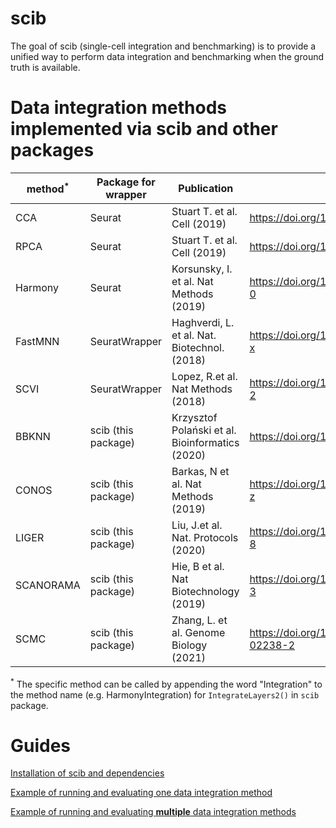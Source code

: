 # scib

The goal of scib (single-cell integration and benchmarking) is to
provide a unified way to perform data integration and benchmarking when
the ground truth is available.


# Data integration methods implemented via scib and other packages

| method<sup>*</sup> | Package for wrapper | Publication                             | DOI  |
|---         |---                  |---                                              |---   |
| CCA        | Seurat              | Stuart T. et al. Cell (2019)                    | <https://doi.org/10.1016/j.cell.2019.05.031>   |
| RPCA       | Seurat              | Stuart T. et al. Cell (2019)                    | <https://doi.org/10.1016/j.cell.2019.05.031>   |
| Harmony    | Seurat              | Korsunsky, I. et al. Nat Methods (2019)         | <https://doi.org/10.1038/s41592-019-0619-0>     |
| FastMNN    | SeuratWrapper       | Haghverdi, L. et al. Nat. Biotechnol. (2018)    | <https://doi.org/10.1038/s41421-019-0114-x>     |
| SCVI       | SeuratWrapper       | Lopez, R.et al. Nat Methods (2018)              | <https://doi.org/10.1038/s41592-018-0229-2>     |
| BBKNN      | scib (this package) | Krzysztof Polański et al. Bioinformatics (2020) | <https://doi.org/10.1093/bioinformatics/btz625> |
| CONOS      | scib (this package) | Barkas, N et al. Nat Methods (2019)             | <https://doi.org/10.1038/s41592-019-0466-z>     |
| LIGER      | scib (this package) | Liu, J.et al. Nat. Protocols (2020)             | <https://doi.org/10.1038/s41596-020-0391-8>     |
| SCANORAMA  | scib (this package) | Hie, B et al. Nat Biotechnology (2019)          | <https://doi.org/10.1038/s41587-019-0113-3>     |
| SCMC       | scib (this package) | Zhang, L. et al. Genome Biology (2021)          | <https://doi.org/10.1186/s13059-020-02238-2>    |


<sup>*</sup> The specific method can be called by appending the word "Integration" to the method name (e.g. HarmonyIntegration) for `IntegrateLayers2()` in `scib` package.


# Guides

[Installation of scib and dependencies](scib_install.md)

[Example of running and evaluating one data integration method](scib_one_method.md)

[Example of running and evaluating **multiple** data integration methods](scib_multiple_methods.md)


